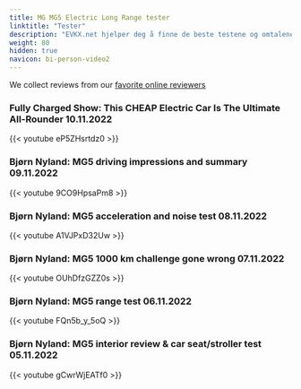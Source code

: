 ```yaml
---
title: MG MG5 Electric Long Range tester
linktitle: "Tester"
description: "EVKX.net hjelper deg å finne de beste testene og omtalene av denne modellen. "
weight: 80
hidden: true
navicon: bi-person-video2
---
```

We collect reviews from our [favorite online reviewers](/guides/evreviewers/)

### Fully Charged Show: This CHEAP Electric Car Is The Ultimate All-Rounder 10.11.2022

{{< youtube eP5ZHsrtdz0 >}}

### Bjørn Nyland: MG5 driving impressions and summary 09.11.2022

{{< youtube 9CO9HpsaPm8 >}}

### Bjørn Nyland: MG5 acceleration and noise test 08.11.2022

{{< youtube A1VJPxD32Uw >}}

### Bjørn Nyland: MG5 1000 km challenge gone wrong 07.11.2022

{{< youtube OUhDfzGZZ0s >}}

### Bjørn Nyland: MG5 range test 06.11.2022

{{< youtube FQn5b_y_5oQ >}}

### Bjørn Nyland: MG5 interior review & car seat/stroller test 05.11.2022

{{< youtube gCwrWjEATf0 >}}

